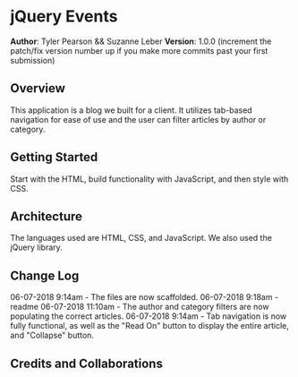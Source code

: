 # jQuery Events

**Author**: Tyler Pearson && Suzanne Leber
**Version**: 1.0.0 (increment the patch/fix version number up if you make more commits past your first submission)

## Overview
This application is a blog we built for a client. It utilizes tab-based navigation for ease of use and the user can filter articles by author or category.

## Getting Started
<!-- What are the steps that a user must take in order to build this app on their own machine and get it running? -->
Start with the HTML, build functionality with JavaScript, and then style with CSS.

## Architecture
The languages used are HTML, CSS, and JavaScript. We also used the jQuery library.

## Change Log

06-07-2018 9:14am - The files are now scaffolded.
06-07-2018 9:18am - readme
06-07-2018 11:10am - The author and category filters are now populating the correct articles.
06-07-2018 9:14am - Tab navigation is now fully functional, as well as the "Read On" button to display the entire article, and "Collapse" button.

## Credits and Collaborations
<!-- Give credit (and a link) to other people or resources that helped you build this application. -->